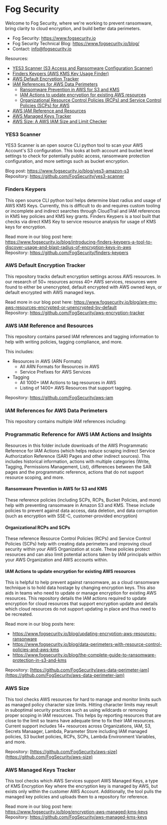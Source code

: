 # Fog Security

Welcome to Fog Security, where we're working to prevent ransomware, bring clarity to cloud encryption, and build better data perimeters.

- Fog Security: https://www.fogsecurity.io
- Fog Security Technical Blog: https://www.fogsecurity.io/blog/
- Contact: info@fogsecurity.io

Resources:

- [YES3 Scanner (S3 Access and Ransomware Configuration Scanner)](#yes3-scanner)
- [Finders Keypers (AWS KMS Key Usage Finder)](#finders-keypers)
- [AWS Default Encryption Tracker](#aws-default-encryption-tracker)
- [IAM References for AWS Data Perimeters](#iam-references-for-aws-data-perimeters)
  - [Ransomware Prevention in AWS for S3 and KMS](#ransomware-prevention-in-aws-for-s3-and-kms)
  - [IAM Actions to update encryption for existing AWS resources](#iam-actions-to-update-encryption-for-existing-aws-resources)
  - [Organizational Resource Control Policies (RCPs) and Service Control Policies (SCPs) for AWS](#organizational-RCPs-and-SCPs)
- [AWS IAM Reference and Resources](#aws-iam-reference-and-resources)
- [AWS Managed Keys Tracker](#AWS-Managed-Keys-Tracker)
- [AWS Size: A AWS IAM Size and Limit Checker](#aws-size)



### YES3 Scanner

YES3 Scanner is an open source CLI python tool to scan your AWS Account's S3 configuration.  This looks at both account and bucket level settings to check for potentially public access, ransomware protection configuration, and more settings such as bucket encryption.  

Blog post: https://www.fogsecurity.io/blog/yes3-amazon-s3 \
Repository: https://github.com/FogSecurity/yes3-scanner


### Finders Keypers

This open source CLI python tool helps determine blast radius and usage of AWS KMS Keys.  Currently, this is difficult to do and requires custom tooling or incomplete and indirect searches through CloudTrail and IAM references in KMS key policies and KMS key grants.  Finders Keypers is a tool built that checks via direct KMS Key to service resource analysis for usage of KMS keys for encryption.

Read more in our blog post here: https://www.fogsecurity.io/blog/introducing-finders-keypers-a-tool-to-discover-usage-and-blast-radius-of-encryption-keys-in-aws \
Repository: https://github.com/FogSecurity/finders-keypers


### AWS Default Encryption Tracker

This repository tracks default encryption settings across AWS resources.  In our research of 50+ resources across 40+ AWS services, resources were found to either be unencrypted, default encrypted with AWS owned keys, or default encrypted with AWS managed keys.  

Read more in our blog post here: https://www.fogsecurity.io/blog/are-my-aws-resources-encrypted-or-unencrypted-by-default \
Repository: https://github.com/FogSecurity/aws-encryption-tracker

### AWS IAM Reference and Resources

This repository contains parsed IAM references and tagging information to help with writing policies, tagging compliance, and more.

This includes:

* Resources in AWS (ARN Formats)
  - All ARN Formats for Resources in AWS
  - Service Prefixes for AWS Services
* Tagging
  - All 1000+ IAM Actions to tag resources in AWS
  - Listing of 1400+ AWS Resources that support tagging.

Repository: https://github.com/FogSecurity/aws-iam

### IAM References for AWS Data Perimeters

This repository contains multiple IAM references including:

### Programmatic Reference for AWS IAM Actions and Insights
Resources in this folder include downloads of the AWS Programmatic Reference for IAM Actions (which helps reduce scraping indirect Service Authorization Reference (SAR) Pages and other indirect sources).  This includes historical information, actions with multiple categories (Write, Tagging, Permissions Management, List), differences between the SAR pages and the programmatic reference, actions that do not support resource scoping, and more.

#### Ransomware Prevention in AWS for S3 and KMS
These reference policies (including SCPs, RCPs, Bucket Policies, and more) help with preventing ransomware in Amazon S3 and KMS.  These include policies to prevent against data access, data deletion, and data corruption (such as encryption with SSE-C, customer-provided encryption)

#### Organizational RCPs and SCPs
These reference Resource Control Policies (RCPs) and Service Control Policies (SCPs) help with creating data perimeters and improving cloud security within your AWS Organization at scale.  These policies protect resources and can also limit potential actions taken by IAM principals within your AWS Organization and AWS accounts within.
  
#### IAM Actions to update encryption for existing AWS resources
This is helpful to help prevent against ransomware, as a cloud ransomware technique is to hold data hostage by changing encryption keys.  This also aids in teams who need to update or manage encryption for existing AWS resources.  This repository details the IAM actions required to update encryption for cloud resources that support encryption update and details which cloud resources do not support updating in place and thus need to be recreated.

Read more in our blog posts here: 
* https://www.fogsecurity.io/blog/updating-encryption-aws-resources-ransonware 
* https://www.fogsecurity.io/blog/data-perimeters-with-resource-control-policies-and-aws-kms
* https://www.fogsecurity.io/blog/the-complete-guide-to-ransomware-protection-in-s3-and-kms

Repository: [https://github.com/FogSecurity/aws-data-perimeter-iam](https://github.com/FogSecurity/aws-data-perimeter-iam)


### AWS Size

This tool checks AWS resources for hard to manage and monitor limits such as managed policy character size limits.  Hitting character limits may result in suboptimal security practices such as using wildcards or removing proper scoping in IAM resources.  This helps by reporting resources that are close to the limit so teams have adequate time to fix their IAM resources.  Current support includes 14+ resources across Organizations, IAM, S3, Secrets Manaager, Lambda, Parameter Store including IAM managed policies, S3 bucket policies, RCPs, SCPs, Lambda Environment Variables, and more.

Repository: [https://github.com/FogSecurity/aws-size](https://github.com/FogSecurity/aws-size)

### AWS Managed Keys Tracker

This tool checks which AWS Services support AWS Managed Keys, a type of KMS Encryption Key where the encryption key is managed by AWS, but exists only within the customer AWS Account.  Additionally, the tool pulls the managed key policies and uploads them to a repository for reference.

Read more in our blog post here: https://www.fogsecurity.io/blog/encryption-aws-managed-kms-keys \
Repository: https://github.com/FogSecurity/aws-managed-kms-keys

